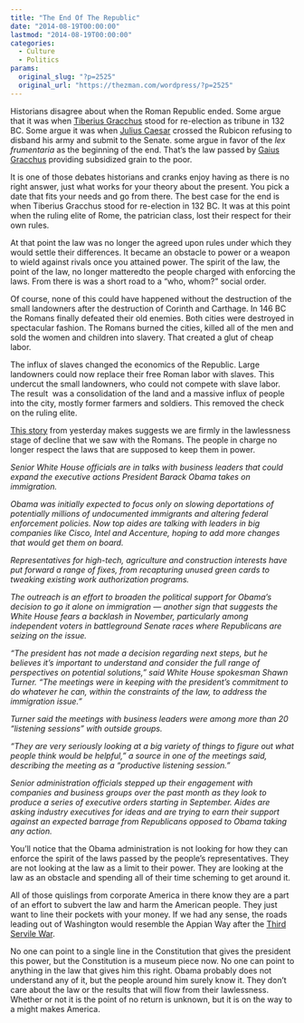 ```yaml
---
title: "The End Of The Republic"
date: "2014-08-19T00:00:00"
lastmod: "2014-08-19T00:00:00"
categories:
  - Culture
  - Politics
params:
  original_slug: "?p=2525"
  original_url: "https://thezman.com/wordpress/?p=2525"
---
```


Historians disagree about when the Roman Republic ended. Some argue that
it was when <a href="http://en.wikipedia.org/wiki/Tiberius_Gracchus"
rel="noopener noreferrer" target="_blank">Tiberius Gracchus</a> stood
for re-election as tribune in 132 BC. Some argue it was when
<a href="http://en.wikipedia.org/wiki/Julius_Caesar"
rel="noopener noreferrer" target="_blank">Julius Caesar</a> crossed the
Rubicon refusing to disband his army and submit to the Senate. some
argue in favor of the *lex frumentaria* as the beginning of the end.
That’s the law passed by
<a href="http://en.wikipedia.org/wiki/Gaius_Gracchus"
rel="noopener noreferrer" target="_blank">Gaius Gracchus</a> providing
subsidized grain to the poor.

It is one of those debates historians and cranks enjoy having as there
is no right answer, just what works for your theory about the present.
You pick a date that fits your needs and go from there. The best case
for the end is when Tiberius Gracchus stood for re-election in 132 BC.
It was at this point when the ruling elite of Rome, the patrician class,
lost their respect for their own rules.

At that point the law was no longer the agreed upon rules under which
they would settle their differences. It became an obstacle to power or a
weapon to wield against rivals once you attained power. The spirit of
the law, the point of the law, no longer matteredto the people charged
with enforcing the laws. From there is was a short road to a “who,
whom?” social order.

Of course, none of this could have happened without the destruction of
the small landowners after the destruction of Corinth and Carthage. In
146 BC the Romans finally defeated their old enemies. Both cities were
destroyed in spectacular fashion. The Romans burned the cities, killed
all of the men and sold the women and children into slavery. That
created a glut of cheap labor.

The influx of slaves changed the economics of the Republic. Large
landowners could now replace their free Roman labor with slaves. This
undercut the small landowners, who could not compete with slave labor.
The result  was a consolidation of the land and a massive influx of
people into the city, mostly former farmers and soldiers. This removed
the check on the ruling elite.

<a
href="http://www.politico.com/story/2014/08/white-house-immigration-110092.html"
rel="noopener noreferrer" target="_blank">This story</a> from yesterday
makes suggests we are firmly in the lawlessness stage of decline that we
saw with the Romans. The people in charge no longer respect the laws
that are supposed to keep them in power.

*Senior White House officials are in talks with business leaders that
could expand the executive actions President Barack Obama takes on
immigration.*

*Obama was initially expected to focus only on slowing deportations of
potentially millions of undocumented immigrants and altering federal
enforcement policies. Now top aides are talking with leaders in big
companies like Cisco, Intel and Accenture, hoping to add more changes
that would get them on board.*

*Representatives for high-tech, agriculture and construction interests
have put forward a range of fixes, from recapturing unused green cards
to tweaking existing work authorization programs.*

*The outreach is an effort to broaden the political support for Obama’s
decision to go it alone on immigration — another sign that suggests the
White House fears a backlash in November, particularly among independent
voters in battleground Senate races where Republicans are seizing on the
issue.*

*“The president has not made a decision regarding next steps, but he
believes it’s important to understand and consider the full range of
perspectives on potential solutions,” said White House spokesman Shawn
Turner. “The meetings were in keeping with the president’s commitment to
do whatever he can, within the constraints of the law, to address the
immigration issue.”*

*Turner said the meetings with business leaders were among more than 20
“listening sessions” with outside groups.*

*“They are very seriously looking at a big variety of things to figure
out what people think would be helpful,” a source in one of the meetings
said, describing the meeting as a “productive listening session.”*

*Senior administration officials stepped up their engagement with
companies and business groups over the past month as they look to
produce a series of executive orders starting in September. Aides are
asking industry executives for ideas and are trying to earn their
support against an expected barrage from Republicans opposed to Obama
taking any action.*

You’ll notice that the Obama administration is not looking for how they
can enforce the spirit of the laws passed by the people’s
representatives. They are not looking at the law as a limit to their
power. They are looking at the law as an obstacle and spending all of
their time scheming to get around it.

All of those quislings from corporate America in there know they are a
part of an effort to subvert the law and harm the American people. They
just want to line their pockets with your money. If we had any sense,
the roads leading out of Washington would resemble the Appian Way after
the <a href="http://en.wikipedia.org/wiki/Third_Servile_War"
rel="noopener noreferrer" target="_blank">Third Servile War</a>.

No one can point to a single line in the Constitution that gives the
president this power, but the Constitution is a museum piece now. No one
can point to anything in the law that gives him this right. Obama
probably does not understand any of it, but the people around him surely
know it. They don’t care about the law or the results that will flow
from their lawlessness. Whether or not it is the point of no return is
unknown, but it is on the way to a might makes America.
